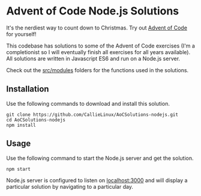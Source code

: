 # Advent of Code Node.js Solutions

It's the nerdiest way to count down to Christmas. Try out [Advent of Code](https://adventofcode.com/) for yourself!

This codebase has solutions to some of the Advent of Code exercises (I'm a completionist so I will eventually finish all exercises for all years available). All solutions are written in Javascript ES6 and run on a Node.js server.

Check out the [src/modules](https://github.com/CallieLinux/AoCSolutions-nodejs/tree/master/src/modules) folders for the functions used in the solutions.

## Installation

Use the following commands to download and install this solution.

```shell
git clone https://github.com/CallieLinux/AoCSolutions-nodejs.git
cd AoCSolutions-nodejs
npm install
```

## Usage

Use the following command to start the Node.js server and get the solution.

```shell
npm start
```

Node.js server is configured to listen on [localhost:3000](http://localhost:3000) and will display a particular solution by navigating to a particular day.
